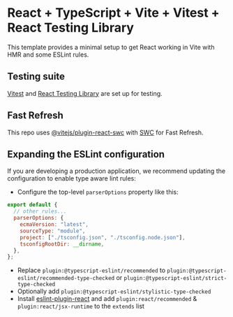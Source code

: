 # React + TypeScript + Vite + Vitest + React Testing Library

This template provides a minimal setup to get React working in Vite with HMR and some ESLint rules.

## Testing suite

[Vitest](https://github.com/vitejs/vite) and [React Testing Library](https://github.com/testing-library/react-testing-library) are set up for testing.

## Fast Refresh

This repo uses [@vitejs/plugin-react-swc](https://github.com/vitejs/vite-plugin-react-swc) with [SWC](https://swc.rs/) for Fast Refresh.

## Expanding the ESLint configuration

If you are developing a production application, we recommend updating the configuration to enable type aware lint rules:

- Configure the top-level `parserOptions` property like this:

```js
export default {
  // other rules...
  parserOptions: {
    ecmaVersion: "latest",
    sourceType: "module",
    project: ["./tsconfig.json", "./tsconfig.node.json"],
    tsconfigRootDir: __dirname,
  },
};
```

- Replace `plugin:@typescript-eslint/recommended` to `plugin:@typescript-eslint/recommended-type-checked` or `plugin:@typescript-eslint/strict-type-checked`
- Optionally add `plugin:@typescript-eslint/stylistic-type-checked`
- Install [eslint-plugin-react](https://github.com/jsx-eslint/eslint-plugin-react) and add `plugin:react/recommended` & `plugin:react/jsx-runtime` to the `extends` list
